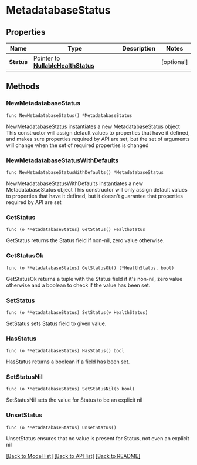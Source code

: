 <!--
 Licensed to the Apache Software Foundation (ASF) under one
 or more contributor license agreements.  See the NOTICE file
 distributed with this work for additional information
 regarding copyright ownership.  The ASF licenses this file
 to you under the Apache License, Version 2.0 (the
 "License"); you may not use this file except in compliance
 with the License.  You may obtain a copy of the License at

   http://www.apache.org/licenses/LICENSE-2.0

 Unless required by applicable law or agreed to in writing,
 software distributed under the License is distributed on an
 "AS IS" BASIS, WITHOUT WARRANTIES OR CONDITIONS OF ANY
 KIND, either express or implied.  See the License for the
 specific language governing permissions and limitations
 under the License.
 -->

# MetadatabaseStatus

## Properties

Name | Type | Description | Notes
------------ | ------------- | ------------- | -------------
**Status** | Pointer to [**NullableHealthStatus**](HealthStatus.md) |  | [optional] 

## Methods

### NewMetadatabaseStatus

`func NewMetadatabaseStatus() *MetadatabaseStatus`

NewMetadatabaseStatus instantiates a new MetadatabaseStatus object
This constructor will assign default values to properties that have it defined,
and makes sure properties required by API are set, but the set of arguments
will change when the set of required properties is changed

### NewMetadatabaseStatusWithDefaults

`func NewMetadatabaseStatusWithDefaults() *MetadatabaseStatus`

NewMetadatabaseStatusWithDefaults instantiates a new MetadatabaseStatus object
This constructor will only assign default values to properties that have it defined,
but it doesn't guarantee that properties required by API are set

### GetStatus

`func (o *MetadatabaseStatus) GetStatus() HealthStatus`

GetStatus returns the Status field if non-nil, zero value otherwise.

### GetStatusOk

`func (o *MetadatabaseStatus) GetStatusOk() (*HealthStatus, bool)`

GetStatusOk returns a tuple with the Status field if it's non-nil, zero value otherwise
and a boolean to check if the value has been set.

### SetStatus

`func (o *MetadatabaseStatus) SetStatus(v HealthStatus)`

SetStatus sets Status field to given value.

### HasStatus

`func (o *MetadatabaseStatus) HasStatus() bool`

HasStatus returns a boolean if a field has been set.

### SetStatusNil

`func (o *MetadatabaseStatus) SetStatusNil(b bool)`

 SetStatusNil sets the value for Status to be an explicit nil

### UnsetStatus
`func (o *MetadatabaseStatus) UnsetStatus()`

UnsetStatus ensures that no value is present for Status, not even an explicit nil

[[Back to Model list]](../README.md#documentation-for-models) [[Back to API list]](../README.md#documentation-for-api-endpoints) [[Back to README]](../README.md)


